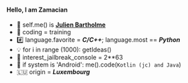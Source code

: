 #### Hello, I am Zamacian
- 👀 self.me() is [**Julien Bartholme**](https://github.com/Zamacian)
- 💪 coding = training
- #️⃣ language.favorite = *__C/C++__*; language.most == *__Python__*
- 💡 for i in range (1000): getIdeas()
- 👾 interest_jailbreak_console = 2**63
- 🤖 if system is 'Android': me().code(```Kotlin (jc) and Java```)
- 🇱🇺 origin = ***Luxembourg***
